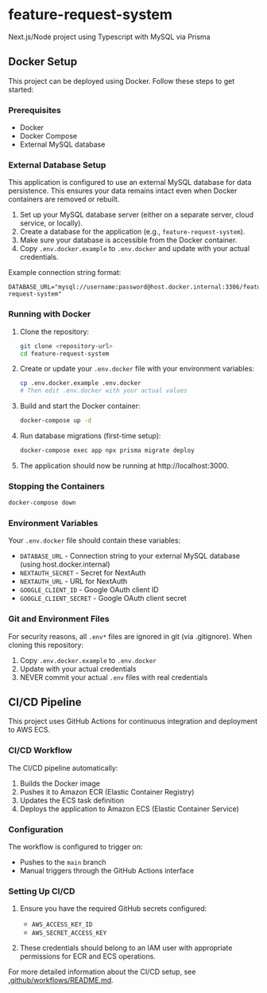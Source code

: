 # feature-request-system
 Next.js/Node project using Typescript with MySQL via Prisma

## Docker Setup

This project can be deployed using Docker. Follow these steps to get started:

### Prerequisites

- Docker
- Docker Compose
- External MySQL database

### External Database Setup

This application is configured to use an external MySQL database for data persistence. This ensures your data remains intact even when Docker containers are removed or rebuilt.

1. Set up your MySQL database server (either on a separate server, cloud service, or locally).
2. Create a database for the application (e.g., `feature-request-system`).
3. Make sure your database is accessible from the Docker container.
4. Copy `.env.docker.example` to `.env.docker` and update with your actual credentials.

Example connection string format:
```
DATABASE_URL="mysql://username:password@host.docker.internal:3306/feature-request-system"
```

### Running with Docker

1. Clone the repository:
   ```bash
   git clone <repository-url>
   cd feature-request-system
   ```

2. Create or update your `.env.docker` file with your environment variables:
   ```bash
   cp .env.docker.example .env.docker
   # Then edit .env.docker with your actual values
   ```

3. Build and start the Docker container:
   ```bash
   docker-compose up -d
   ```

4. Run database migrations (first-time setup):
   ```bash
   docker-compose exec app npx prisma migrate deploy
   ```

5. The application should now be running at http://localhost:3000.

### Stopping the Containers

```bash
docker-compose down
```

### Environment Variables

Your `.env.docker` file should contain these variables:
- `DATABASE_URL` - Connection string to your external MySQL database (using host.docker.internal)
- `NEXTAUTH_SECRET` - Secret for NextAuth
- `NEXTAUTH_URL` - URL for NextAuth
- `GOOGLE_CLIENT_ID` - Google OAuth client ID
- `GOOGLE_CLIENT_SECRET` - Google OAuth client secret

### Git and Environment Files

For security reasons, all `.env*` files are ignored in git (via .gitignore). When cloning this repository:
1. Copy `.env.docker.example` to `.env.docker`
2. Update with your actual credentials
3. NEVER commit your actual `.env` files with real credentials

## CI/CD Pipeline

This project uses GitHub Actions for continuous integration and deployment to AWS ECS.

### CI/CD Workflow

The CI/CD pipeline automatically:
1. Builds the Docker image
2. Pushes it to Amazon ECR (Elastic Container Registry)
3. Updates the ECS task definition
4. Deploys the application to Amazon ECS (Elastic Container Service)

### Configuration

The workflow is configured to trigger on:
- Pushes to the `main` branch
- Manual triggers through the GitHub Actions interface

### Setting Up CI/CD

1. Ensure you have the required GitHub secrets configured:
   - `AWS_ACCESS_KEY_ID`
   - `AWS_SECRET_ACCESS_KEY`

2. These credentials should belong to an IAM user with appropriate permissions for ECR and ECS operations.

For more detailed information about the CI/CD setup, see [.github/workflows/README.md](.github/workflows/README.md).
